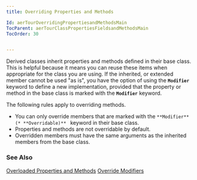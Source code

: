 ```yaml
---
title: Overriding Properties and Methods

Id: aerTourOverridingPropertiesandMethodsMain
TocParent: aerTourClassPropertiesFieldsandMethodsMain
TocOrder: 30


---
```


Derived classes inherit properties and methods defined in their base class. This is helpful because it means you can reuse these items when appropriate for the class you are using. If the inherited, or extended member cannot be used "as is", you have the option of using the **```Modifier```** keyword to define a new implementation, provided that the property or method in the base class is marked with the **```Modifier```** keyword. 

The following rules apply to overriding methods. 

- You can only override members that are marked with the ```
 **Modifier** 
                    (* **Overridable)** 
                ```
                keyword in their base class.
- Properties and methods are not overridable by default.
- Overridden members must have the same arguments as the inherited members from
                the base class.

### See Also
[Overloaded Properties and Methods](aerTourOverloadedProperties.html)
[Override Modifiers](aerTourOverrideModifiers.html) 
